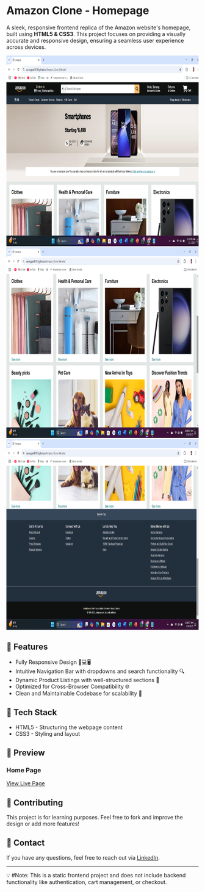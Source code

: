 # Amazon Clone - Homepage

A sleek, responsive frontend replica of the Amazon website's homepage, built using **HTML5 & CSS3**. This project focuses on providing a visually accurate and responsive design, ensuring a seamless user experience across devices.

<img src="https://raw.githubusercontent.com/SarangPatil9700/Amazon_Clone_Website/main/Screenshot%20(31).png" height="500" width="1500">
<img src="https://raw.githubusercontent.com/SarangPatil9700/Amazon_Clone_Website/main/Screenshot%20(33).png" height="500" width="1500">
<img src="https://raw.githubusercontent.com/SarangPatil9700/Amazon_Clone_Website/main/Screenshot%20(34).png" height="500" width="1500">

## 🚀 Features
- Fully Responsive Design 📱💻🖥️
- Intuitive Navigation Bar with dropdowns and search functionality 🔍
- Dynamic Product Listings with well-structured sections 🛒
- Optimized for Cross-Browser Compatibility 🌐
- Clean and Maintainable Codebase for scalability 📄

## 📌 Tech Stack
- HTML5 - Structuring the webpage content
- CSS3 - Styling and layout

## 🎨 Preview
### Home Page
[View Live Page](https://sarangpatil9700.github.io/Amazon_Clone_Website/)

## 📢 Contributing
This project is for learning purposes. Feel free to fork and improve the design or add more features!

## 📧 Contact
If you have any questions, feel free to reach out via [LinkedIn](https://www.linkedin.com/in/sarang-patil-664710223/).

---
💡 #Note: This is a static frontend project and does not include backend functionality like authentication, cart management, or checkout.
